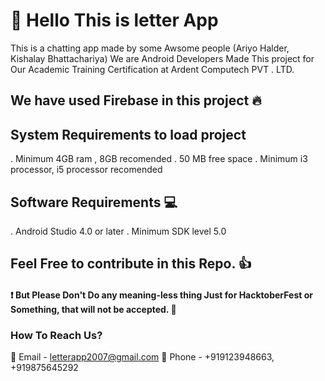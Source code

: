 # :wave: Hello This is letter App
This is a chatting app made by some Awsome people (Ariyo Halder, Kishalay Bhattachariya)
We are Android Developers Made This project for Our Academic Training Certification at Ardent Computech PVT . LTD.

## We have used Firebase in this project 🔥
## System Requirements to load project
  . Minimum 4GB ram , 8GB recomended
  . 50 MB free space
  . Minimum i3 processor, i5 processor recomended
## Software Requirements 💻
  . Android Studio 4.0 or later 
  . Minimum SDK level 5.0

## Feel Free to contribute in this Repo. :+1:
#### :exclamation: **But Please Don't Do any meaning-less thing Just for HacktoberFest or Something, that will not be accepted. 💩** 
### How To Reach Us? 
:email: Email - letterapp2007@gmail.com 
:calling: Phone - +919123948663, +919875645292
